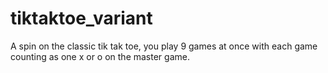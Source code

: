 # tiktaktoe_variant
A spin on the classic tik tak toe, you play 9 games at once with each game counting as one x or o on the master game.

